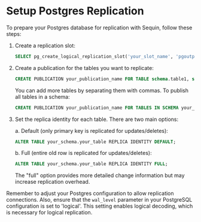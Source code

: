 # Setup Postgres Replication

To prepare your Postgres database for replication with Sequin, follow these steps:

1. Create a replication slot:

   ```sql
   SELECT pg_create_logical_replication_slot('your_slot_name', 'pgoutput');
   ```

2. Create a publication for the tables you want to replicate:

   ```sql
   CREATE PUBLICATION your_publication_name FOR TABLE schema.table1, schema.table2 WITH (publish_via_partition_root = true);
   ```

   You can add more tables by separating them with commas. To publish all tables in a schema:

   ```sql
   CREATE PUBLICATION your_publication_name FOR TABLES IN SCHEMA your_schema WITH (publish_via_partition_root = true);
   ```

3. Set the replica identity for each table. There are two main options:

   a. Default (only primary key is replicated for updates/deletes):

   ```sql
   ALTER TABLE your_schema.your_table REPLICA IDENTITY DEFAULT;
   ```

   b. Full (entire old row is replicated for updates/deletes):

   ```sql
   ALTER TABLE your_schema.your_table REPLICA IDENTITY FULL;
   ```

   The "full" option provides more detailed change information but may increase replication
   overhead.

Remember to adjust your Postgres configuration to allow replication connections. Also, ensure that the `wal_level` parameter in your PostgreSQL configuration is set to 'logical'. This setting enables logical decoding, which is necessary for logical replication.
